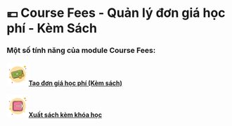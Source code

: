 # 💶 Course Fees - Quản lý đơn giá học phí - Kèm Sách

### Một số tính năng của module Course Fees:

#### ![](../../.gitbook/assets/icons8-cash-50.png)[Tạo đơn giá học phí (Kèm sách)](tao-don-gia-hoc-phi-kem-sach.md)

#### ![](../../.gitbook/assets/icons8-export-50.png)[Xuất sách kèm khóa học](xuat-sach-kem-khoa-hoc.md)

